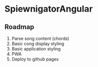 # SpiewnigatorAngular

## Roadmap

1. Parse song content (chords)
2. Basic cong display styling
3. Basic application styling
4. PWA
5. Deploy to github pages

